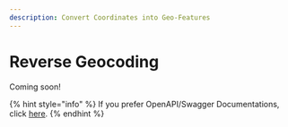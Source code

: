 ```yaml
---
description: Convert Coordinates into Geo-Features
---
```


# Reverse Geocoding

Coming soon!

{% hint style="info" %}
If you prefer OpenAPI/Swagger Documentations, click [here](https://api.cartesius.io/beta/openapi#/default/ForwardController\_forwardRequest).
{% endhint %}

